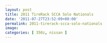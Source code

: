 ```yaml
---
layout: post
title: 2011 TireRack SCCA Solo Nationals
date: '2011-07-27T23:52:09+00:00'
permalink: 2011-tirerack-scca-solo-nationals
image:
categories: [ 350z, nissan ]
---
```

